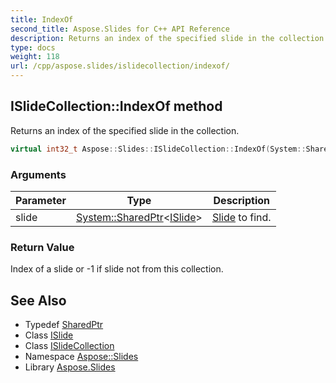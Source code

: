 ```yaml
---
title: IndexOf
second_title: Aspose.Slides for C++ API Reference
description: Returns an index of the specified slide in the collection.
type: docs
weight: 118
url: /cpp/aspose.slides/islidecollection/indexof/
---
```

## ISlideCollection::IndexOf method


Returns an index of the specified slide in the collection.

```cpp
virtual int32_t Aspose::Slides::ISlideCollection::IndexOf(System::SharedPtr<ISlide> slide)=0
```


### Arguments

| Parameter | Type | Description |
| --- | --- | --- |
| slide | [System::SharedPtr](../../../system/sharedptr/)\<[ISlide](../../islide/)\> | [Slide](../../slide/) to find. |

### Return Value

Index of a slide or -1 if slide not from this collection.

## See Also

* Typedef [SharedPtr](../../../system/sharedptr/)
* Class [ISlide](../../islide/)
* Class [ISlideCollection](../)
* Namespace [Aspose::Slides](../../)
* Library [Aspose.Slides](../../../)
